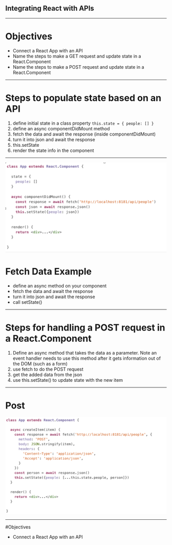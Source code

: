 ## Integrating React with APIs

---

# Objectives

+ Connect a React App with an API
+ Name the steps to make a GET request and update state in a React.Component
+ Name the steps to make a POST request and update state in a React.Component

---

# Steps to populate state based on an API

1. define initial state in a class property  ```this.state = { people: [] } ```
1. define an async componentDidMount method
1. fetch the data and await the response (inside componentDidMount)
1. turn it into json and await the response
1. this.setState
1. render the state info in the component

---

![right fit](getReact.png)

# Fetch Data Example

+ define an async method on your component
+ fetch the data and await the response
+ turn it into json and await the response
+ call setState()


---

# Steps for handling a POST request in a React.Component

1. Define an async method that takes the data as a parameter. Note an event handler needs to use this method after it gets information out of the DOM (such as a form)
1. use fetch to do the POST request
1. get the added data from the json
1. use this.setState() to update state with the new item

---

# Post

![inline](reactPost.png)

---

#Objectives

+ Connect a React App with an API


